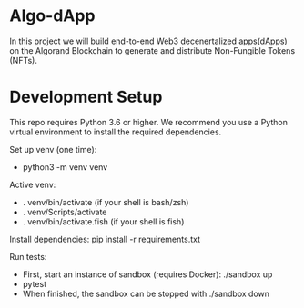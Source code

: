 # Algo-dApp
In this project we will build end-to-end Web3 decenertalized apps(dApps) on the Algorand Blockchain to generate and distribute Non-Fungible Tokens (NFTs).

# Development Setup
This repo requires Python 3.6 or higher. We recommend you use a Python virtual environment to install the required dependencies.

Set up venv (one time):

* python3 -m venv venv

Active venv:
* . venv/bin/activate (if your shell is bash/zsh)
* . venv/Scripts/activate
* . venv/bin/activate.fish (if your shell is fish)

Install dependencies:
pip install -r requirements.txt

Run tests:
* First, start an instance of sandbox (requires Docker):
  ./sandbox up
* pytest
* When finished, the sandbox can be stopped with
  ./sandbox down
